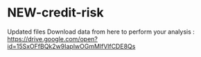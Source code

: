 # NEW-credit-risk
Updated files
Download data from here to perform your analysis :
https://drive.google.com/open?id=15SxOFfBQk2w9IaplwOGmMlfVlfCDE8Qs

